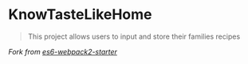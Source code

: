 # KnowTasteLikeHome

> This project allows users to input and store their families recipes

*Fork from [es6-webpack2-starter](https://github.com/micooz/es6-webpack2-starter)*